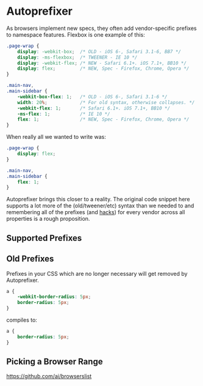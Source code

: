 # Autoprefixer

As browsers implement new specs, they often add vendor-specific
prefixes to namespace features. Flexbox is one example of this:

```css
.page-wrap {
    display: -webkit-box;  /* OLD - iOS 6-, Safari 3.1-6, BB7 */
    display: -ms-flexbox;  /* TWEENER - IE 10 */
    display: -webkit-flex; /* NEW - Safari 6.1+. iOS 7.1+, BB10 */
    display: flex;         /* NEW, Spec - Firefox, Chrome, Opera */
}

.main-nav,
.main-sidebar {
    -webkit-box-flex: 1;   /* OLD - iOS 6-, Safari 3.1-6 */
    width: 20%;            /* For old syntax, otherwise collapses. */
    -webkit-flex: 1;       /* Safari 6.1+. iOS 7.1+, BB10 */
    -ms-flex: 1;           /* IE 10 */
    flex: 1;               /* NEW, Spec - Firefox, Chrome, Opera */
}
```

When really all we wanted to write was:

```css
.page-wrap {
    display: flex;
}

.main-nav,
.main-sidebar {
    flex: 1;
}
```

Autoprefixer brings this closer to a reality. The original code
snippet here supports a lot more of the (old/tweener/etc) syntax than
we needed to and remembering all of the prefixes (and
[hacks](https://github.com/postcss/autoprefixer/tree/master/lib/hacks))
for every vendor across all properties is a rough proposition.

## Supported Prefixes

[](https://github.com/postcss/autoprefixer/wiki/support-list)

## Old Prefixes

Prefixes in your CSS which are no longer necessary will get removed by
Autoprefixer.

```css
a {
    -webkit-border-radius: 5px;
    border-radius: 5px;
}
```

compiles to:

```css
a {
    border-radius: 5px;
}
```

## Picking a Browser Range

https://github.com/ai/browserslist
